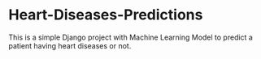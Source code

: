 # Heart-Diseases-Predictions
This is a simple Django project with Machine Learning Model to predict a patient having heart diseases or not.
